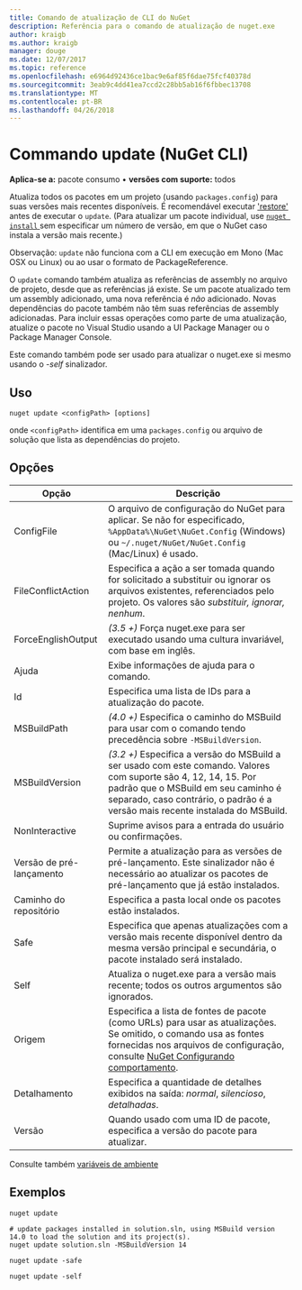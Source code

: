```yaml
---
title: Comando de atualização de CLI do NuGet
description: Referência para o comando de atualização de nuget.exe
author: kraigb
ms.author: kraigb
manager: douge
ms.date: 12/07/2017
ms.topic: reference
ms.openlocfilehash: e6964d92436ce1bac9e6af85f6dae75fcf40378d
ms.sourcegitcommit: 3eab9c4dd41ea7ccd2c28bb5ab16f6fbbec13708
ms.translationtype: MT
ms.contentlocale: pt-BR
ms.lasthandoff: 04/26/2018
---
```

# <a name="update-command-nuget-cli"></a>Commando update (NuGet CLI)

**Aplica-se a:** pacote consumo &bullet; **versões com suporte:** todos

Atualiza todos os pacotes em um projeto (usando `packages.config`) para suas versões mais recentes disponíveis. É recomendável executar ['restore'](cli-ref-restore.md) antes de executar o `update`. (Para atualizar um pacote individual, use [ `nuget install` ](cli-ref-install.md) sem especificar um número de versão, em que o NuGet caso instala a versão mais recente.)

Observação: `update` não funciona com a CLI em execução em Mono (Mac OSX ou Linux) ou ao usar o formato de PackageReference.

O `update` comando também atualiza as referências de assembly no arquivo de projeto, desde que as referências já existe. Se um pacote atualizado tem um assembly adicionado, uma nova referência é *não* adicionado. Novas dependências do pacote também não têm suas referências de assembly adicionadas. Para incluir essas operações como parte de uma atualização, atualize o pacote no Visual Studio usando a UI Package Manager ou o Package Manager Console.

Este comando também pode ser usado para atualizar o nuget.exe si mesmo usando o *-self* sinalizador.

## <a name="usage"></a>Uso

```cli
nuget update <configPath> [options]
```

onde `<configPath>` identifica em uma `packages.config` ou arquivo de solução que lista as dependências do projeto.

## <a name="options"></a>Opções

| Opção | Descrição |
| --- | --- |
| ConfigFile | O arquivo de configuração do NuGet para aplicar. Se não for especificado, `%AppData%\NuGet\NuGet.Config` (Windows) ou `~/.nuget/NuGet/NuGet.Config` (Mac/Linux) é usado.|
| FileConflictAction | Especifica a ação a ser tomada quando for solicitado a substituir ou ignorar os arquivos existentes, referenciados pelo projeto. Os valores são *substituir, ignorar, nenhum*. |
| ForceEnglishOutput | *(3.5 +)*  Força nuget.exe para ser executado usando uma cultura invariável, com base em inglês. |
| Ajuda | Exibe informações de ajuda para o comando. |
| Id | Especifica uma lista de IDs para a atualização do pacote. |
| MSBuildPath | *(4.0 +)*  Especifica o caminho do MSBuild para usar com o comando tendo precedência sobre `-MSBuildVersion`. |
| MSBuildVersion | *(3.2 +)*  Especifica a versão do MSBuild a ser usado com este comando. Valores com suporte são 4, 12, 14, 15. Por padrão que o MSBuild em seu caminho é separado, caso contrário, o padrão é a versão mais recente instalada do MSBuild. |
| NonInteractive | Suprime avisos para a entrada do usuário ou confirmações. |
| Versão de pré-lançamento | Permite a atualização para as versões de pré-lançamento. Este sinalizador não é necessário ao atualizar os pacotes de pré-lançamento que já estão instalados. |
| Caminho do repositório | Especifica a pasta local onde os pacotes estão instalados. |
| Safe | Especifica que apenas atualizações com a versão mais recente disponível dentro da mesma versão principal e secundária, o pacote instalado será instalado. |
| Self | Atualiza o nuget.exe para a versão mais recente; todos os outros argumentos são ignorados. |
| Origem | Especifica a lista de fontes de pacote (como URLs) para usar as atualizações. Se omitido, o comando usa as fontes fornecidas nos arquivos de configuração, consulte [NuGet Configurando comportamento](../consume-packages/configuring-nuget-behavior.md). |
| Detalhamento | Especifica a quantidade de detalhes exibidos na saída: *normal*, *silencioso*, *detalhadas*. |
| Versão | Quando usado com uma ID de pacote, especifica a versão do pacote para atualizar. |

Consulte também [variáveis de ambiente](cli-ref-environment-variables.md)

## <a name="examples"></a>Exemplos

```cli
nuget update

# update packages installed in solution.sln, using MSBuild version 14.0 to load the solution and its project(s).
nuget update solution.sln -MSBuildVersion 14

nuget update -safe

nuget update -self
```

